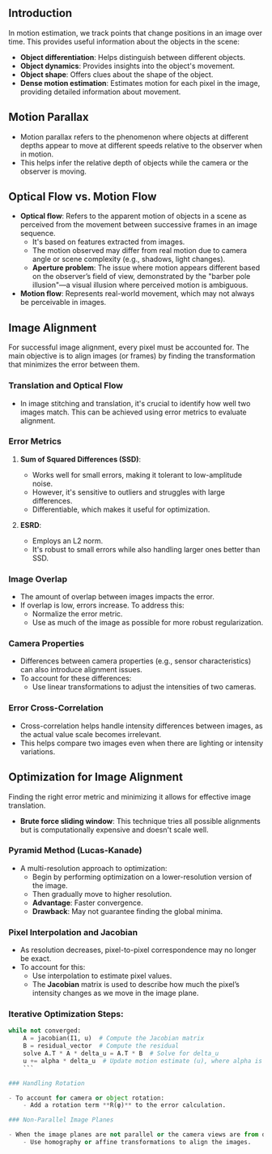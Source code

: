 

## Introduction
In motion estimation, we track points that change positions in an image over time. This provides useful information about the objects in the scene:
- **Object differentiation**: Helps distinguish between different objects.
- **Object dynamics**: Provides insights into the object's movement.
- **Object shape**: Offers clues about the shape of the object.
- **Dense motion estimation**: Estimates motion for each pixel in the image, providing detailed information about movement.

## Motion Parallax
- Motion parallax refers to the phenomenon where objects at different depths appear to move at different speeds relative to the observer when in motion.
- This helps infer the relative depth of objects while the camera or the observer is moving.

## Optical Flow vs. Motion Flow
- **Optical flow**: Refers to the apparent motion of objects in a scene as perceived from the movement between successive frames in an image sequence.
  - It's based on features extracted from images.
  - The motion observed may differ from real motion due to camera angle or scene complexity (e.g., shadows, light changes).
  - **Aperture problem**: The issue where motion appears different based on the observer’s field of view, demonstrated by the "barber pole illusion"—a visual illusion where perceived motion is ambiguous.
- **Motion flow**: Represents real-world movement, which may not always be perceivable in images.

## Image Alignment
For successful image alignment, every pixel must be accounted for. The main objective is to align images (or frames) by finding the transformation that minimizes the error between them.

### Translation and Optical Flow
- In image stitching and translation, it's crucial to identify how well two images match. This can be achieved using error metrics to evaluate alignment.
  
### Error Metrics
1. **Sum of Squared Differences (SSD)**:
   - Works well for small errors, making it tolerant to low-amplitude noise.
   - However, it's sensitive to outliers and struggles with large differences.
   - Differentiable, which makes it useful for optimization.
   
2. **ESRD**:
   - Employs an L2 norm.
   - It's robust to small errors while also handling larger ones better than SSD.

### Image Overlap
- The amount of overlap between images impacts the error.
- If overlap is low, errors increase. To address this:
  - Normalize the error metric.
  - Use as much of the image as possible for more robust regularization.

### Camera Properties
- Differences between camera properties (e.g., sensor characteristics) can also introduce alignment issues.
- To account for these differences:
  - Use linear transformations to adjust the intensities of two cameras.

### Error Cross-Correlation
- Cross-correlation helps handle intensity differences between images, as the actual value scale becomes irrelevant.
- This helps compare two images even when there are lighting or intensity variations.

## Optimization for Image Alignment
Finding the right error metric and minimizing it allows for effective image translation.

- **Brute force sliding window**: This technique tries all possible alignments but is computationally expensive and doesn't scale well.
  
### Pyramid Method (Lucas-Kanade)
- A multi-resolution approach to optimization:
  - Begin by performing optimization on a lower-resolution version of the image.
  - Then gradually move to higher resolution.
  - **Advantage**: Faster convergence.
  - **Drawback**: May not guarantee finding the global minima.

### Pixel Interpolation and Jacobian
- As resolution decreases, pixel-to-pixel correspondence may no longer be exact.
- To account for this:
  - Use interpolation to estimate pixel values.
  - The **Jacobian** matrix is used to describe how much the pixel’s intensity changes as we move in the image plane.

### Iterative Optimization Steps:
```python
while not converged:
    A = jacobian(I1, u)  # Compute the Jacobian matrix
    B = residual_vector  # Compute the residual
    solve A.T * A * delta_u = A.T * B  # Solve for delta_u
    u += alpha * delta_u  # Update motion estimate (u), where alpha is the step size
    ```

### Handling Rotation

- To account for camera or object rotation:
    - Add a rotation term **R(φ)** to the error calculation.

### Non-Parallel Image Planes

- When the image planes are not parallel or the camera views are from different angles:
    - Use homography or affine transformations to align the images.